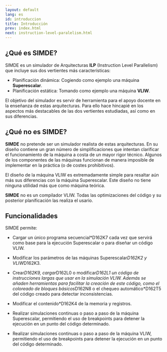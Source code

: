 ```yaml
---
layout: default
lang: es
id: introduccion
title: Introducción
prev: index.html
next: instruction-level-paralelism.html
---
```


## ¿Qué es SIMDE?

SIMDE es un simulador de Arquitecturas **ILP** (Instruction Level Parallelism) que incluye sus dos vertientes más características: 
* Planificación dinámica: Cogiendo como ejemplo una máquina **Superescalar**.
* Planificación estática: Tomando como ejemplo una máquina **VLIW**.

El objetivo del simulador es servir de herramienta para el apoyo docente en la enseñanza de estas arquitecturas. Para ello hace hincapié en los aspectos más destacables de las dos vertientes estudiadas, así como en sus diferencias.

## ¿Qué no es SIMDE?

**SIMDE** no pretende ser un simulador realista de estas arquitecturas. En su diseño contiene un gran número de simplificaciones que intentan clarificar el funcionamiento de la máquina a costa de un mayor rigor técnico. Algunos de los componentes de las máquinas funcionan de manera imposible de implementar en la práctica (o de costes prohibitivos). 

El diseño de la máquina VLIW es extremadamente simple para resaltar aún más sus diferencias con la máquina Superescalar. Este diseño no tiene ninguna utilidad más que como máquina teórica.

**SIMDE** no es un compilador VLIW. Todas las optimizaciones del código y su posterior planificación las realiza el usario.

## Funcionalidades

SIMDE permite:

* Cargar un único programa secuencial*D162K7 cada vez que servirá como base para la ejecución Superescalar o para diseñar un código VLIW.

* Modificar los parámetros de las máquinas Superescalar*D162K2 y VLIW*D162K3.

* Crear*D162K9, cargar*D162L0 o modificar*D162L1 un código de instrucciones largas que usar en la simulación VLIW. Además se añaden herramientas para facilitar la creación de este código, como el coloreado de bloques básicos*D162N8 o el chequeo automático*D162T5 del código creado para detectar inconsistencias.

* Modificar el contenido*D162K4 de la memoria y registros.

* Realizar simulaciones continuas o paso a paso de la máquina Superescalar, permitiendo el uso de breakpoints para detener la ejecución en un punto del código determinado.

* Realizar simulaciones continuas o paso a paso de la máquina VLIW, permitiendo el uso de breakpoints para detener la ejecución en un punto del código determinado.
